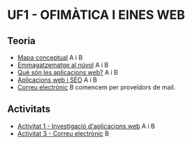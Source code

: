 # UF1 - OFIMÀTICA I EINES WEB

## Teoria

- [Mapa conceptual](mapa.png) A i B
- [Emmagatzematge al núvol](nuvol.pdf) A i B
- [Què són les aplicacions web?](teoria2.pdf) A i B
- [Aplicacions web i SEO](aplicacions.md) A i B
- [Correu electrònic](correu.md) B comencem per proveïdors de mail.

## Activitats

- [Activitat 1 - Investigació d'aplicacions web](activitat1.md) A i B
- [Activitat 3 - Correu electrònic](activitat_correu.md) B 
